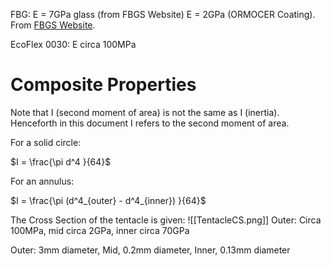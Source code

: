 
FBG:
E = 7GPa glass (from FBGS Website)
E = 2GPa (ORMOCER Coating). From [FBGS Website](https://fbgs.com/faq/what-is-the-youngs-modulus-of-the-dtg-sensor/).

EcoFlex 0030:
E circa 100MPa



# Composite Properties

Note that I (second moment of area) is not the same as I (inertia). Henceforth in this document I refers to the second moment of area.

For a solid circle:

$I = \frac{\pi d^4 }{64}$ ​

For an annulus:

$I = \frac{\pi (d^4_{outer} - d^4_{inner}) }{64}$ 


The Cross Section of the tentacle is given:
![[TentacleCS.png]]
Outer: Circa 100MPa, mid circa 2GPa, inner circa 70GPa

Outer: 3mm diameter, Mid, 0.2mm diameter, Inner, 0.13mm diameter